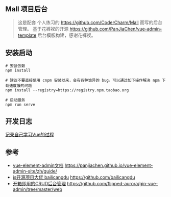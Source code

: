 ## Mall 项目后台

> 这是配套 个人练习的 https://github.com/CoderCharm/Mall 而写的后台管理。
> 基于花裤衩的开源 https://github.com/PanJiaChen/vue-admin-template 后台模版构建，感谢花裤衩。

## 安装启动

```
# 安装依赖
npm install

# 建议不要直接使用 cnpm 安装以来，会有各种诡异的 bug。可以通过如下操作解决 npm 下载速度慢的问题
npm install --registry=https://registry.npm.taobao.org

# 启动服务
npm run serve

```


## 开发日志

[记录自己学习Vue的过程](./DEV-LOG.md)

## 参考
- [vue-element-admin文档](https://panjiachen.github.io/vue-element-admin-site/zh/guide/) https://panjiachen.github.io/vue-element-admin-site/zh/guide/
- [js开源项目大佬 bailicangdu](https://github.com/bailicangdu) https://github.com/bailicangdu
- [开箱即用的CRUD后台管理](https://github.com/flipped-aurora/gin-vue-admin/tree/master/web) https://github.com/flipped-aurora/gin-vue-admin/tree/master/web